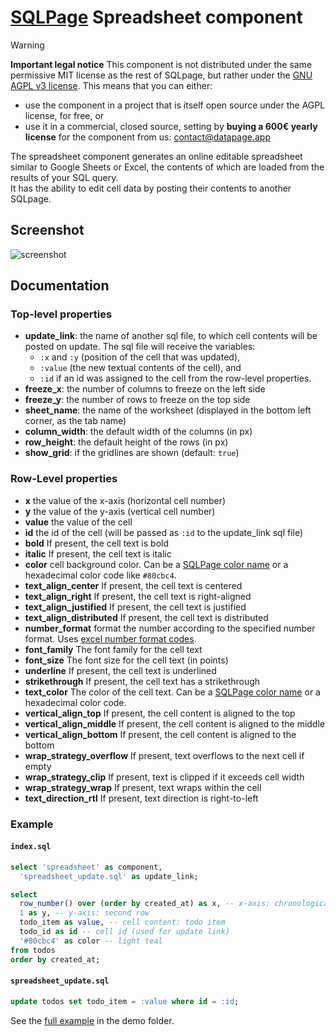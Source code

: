 # [SQLPage](https://sql.datapage.app) Spreadsheet component

> [!WARNING]
> **Important legal notice** This component is not distributed under the same permissive MIT license as the rest of SQLpage, but rather under the [GNU AGPL v3 license](./LICENSE).
> This means that you can either:
> - use the component in a project that is itself open source under the AGPL license, for free, or
> - use it in a commercial, closed source, setting by **buying a 600€ yearly license** for the component from us: contact@datapage.app

The spreadsheet component generates an online editable spreadsheet similar to Google Sheets or Excel, the contents of which are loaded from the results of your SQL query.  
It has the ability to edit cell data by posting their contents to another SQLpage.

## Screenshot

![screenshot](docs/screenshot.png)
## Documentation
### Top-level properties

- **update\_link**:  the name of another sql file, to which cell contents will be posted on update. The sql file will receive the variables:
  - `:x` and `:y` (position of the cell that was updated),
  - `:value` (the new textual contents of the cell), and
  - `:id` if an id was assigned to the cell from the row-level properties.
- **freeze\_x**: the number of columns to freeze on the left side
- **freeze\_y**: the number of rows to freeze on the top side
- **sheet\_name**: the name of the worksheet (displayed in the bottom left corner, as the tab name)
- **column\_width**: the default width of the columns (in px)
- **row\_height**: the default height of the rows (in px)
- **show\_grid**: if the gridlines are shown (default: `true`)

### Row-Level properties

- **x** the value of the x-axis (horizontal cell number)
- **y** the value of the y-axis (vertical cell number)
- **value** the value of the cell
- **id** the id of the cell (will be passed as `:id` to the update_link sql file)
- **bold** If present, the cell text is bold
- **italic** If present, the cell text is italic
- **color** cell background color. Can be a [SQLPage color name](https://sql.datapage.app/colors.sql) or a hexadecimal color code like `#80cbc4`.
- **text_align_center** If present, the cell text is centered
- **text_align_right** If present, the cell text is right-aligned
- **text_align_justified** If present, the cell text is justified
- **text_align_distributed** If present, the cell text is distributed
- **number_format** format the number according to the specified number format. Uses [excel number format codes](https://support.microsoft.com/en-us/office/number-format-codes-5026bbd6-04bc-48cd-bf33-80f18b4eae68).
- **font_family** The font family for the cell text
- **font_size** The font size for the cell text (in points)
- **underline** If present, the cell text is underlined
- **strikethrough** If present, the cell text has a strikethrough
- **text_color** The color of the cell text. Can be a [SQLPage color name](https://sql.datapage.app/colors.sql) or a hexadecimal color code.
- **vertical_align_top** If present, the cell content is aligned to the top
- **vertical_align_middle** If present, the cell content is aligned to the middle
- **vertical_align_bottom** If present, the cell content is aligned to the bottom
- **wrap_strategy_overflow** If present, text overflows to the next cell if empty
- **wrap_strategy_clip** If present, text is clipped if it exceeds cell width
- **wrap_strategy_wrap** If present, text wraps within the cell
- **text_direction_rtl** If present, text direction is right-to-left

### Example

#### `index.sql`
```sql
select 'spreadsheet' as component,
  'spreadsheet_update.sql' as update_link;

select 
  row_number() over (order by created_at) as x, -- x-axis: chronological order
  1 as y, -- y-axis: second row
  todo_item as value, -- cell content: todo item
  todo_id as id -- cell id (used for update link)
  '#80cbc4' as color -- light teal
from todos
order by created_at;
```
#### `spreadsheet_update.sql`

```sql
update todos set todo_item = :value where id = :id;
```

See the [full example](./demo/spreadsheet.sql) in the demo folder.
